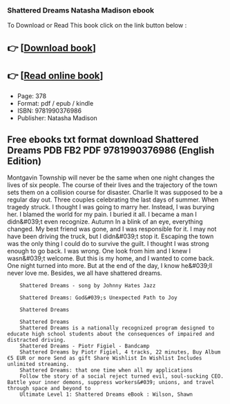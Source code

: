 ### Shattered Dreams Natasha Madison ebook

To Download or Read This book click on the link button below :

## 👉  [**[Download book](http://filesbooks.info/download.php?group=book&from=github.com&id=718686&lnk=1066 "Download book")**]

## 👉  [**[Read online book](http://filesbooks.info/download.php?group=book&from=github.com&id=718686&lnk=1066 "Read online book")**]


* Page: 378
* Format: pdf / epub / kindle
* ISBN: 9781990376986
* Publisher: Natasha Madison



## Free ebooks txt format download Shattered Dreams PDB FB2 PDF 9781990376986 (English Edition)



Montgavin Township will never be the same when one night changes the lives of six people. The course of their lives and the trajectory of the town sets them on a collision course for disaster. Charlie It was supposed to be a regular day out. Three couples celebrating the last days of summer. When tragedy struck. I thought I was going to marry her. Instead, I was burying her. I blamed the world for my pain. I buried it all. I became a man I didn&amp;#039;t even recognize. Autumn In a blink of an eye, everything changed. My best friend was gone, and I was responsible for it. I may not have been driving the truck, but I didn&amp;#039;t stop it. Escaping the town was the only thing I could do to survive the guilt. I thought I was strong enough to go back. I was wrong. One look from him and I knew I wasn&amp;#039;t welcome. But this is my home, and I wanted to come back. One night turned into more. But at the end of the day, I know he&amp;#039;ll never love me. Besides, we all have shattered dreams.


        Shattered Dreams - song by Johnny Hates Jazz
        
        Shattered Dreams: God&#039;s Unexpected Path to Joy
        
        Shattered Dreams
        
        Shattered Dreams
        Shattered Dreams is a nationally recognized program designed to educate high school students about the consequences of impaired and distracted driving.
        Shattered Dreams - Piotr Figiel - Bandcamp
        Shattered Dreams by Piotr Figiel, 4 tracks, 22 minutes, Buy Album €5 EUR or more Send as gift Share Wishlist In Wishlist Includes unlimited streaming.
        Shattered Dreams: that one time when all my applications
        Follow the story of a social reject turned evil, soul-sucking CEO. Battle your inner demons, suppress workers&#039; unions, and travel through space and beyond to 
        Ultimate Level 1: Shattered Dreams eBook : Wilson, Shawn
        
    




